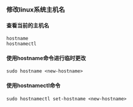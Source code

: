 ### 修改linux系统主机名

#### 查看当前的主机名

```shel
hostname
hostnamectl
```

#### 使用hostname命令进行临时更改

```shell
sudo hostname <new-hostname>
```

#### 使用hostnamectl命令

```shel
sudo hostnamectl set-hostname <new-hostname>
```



